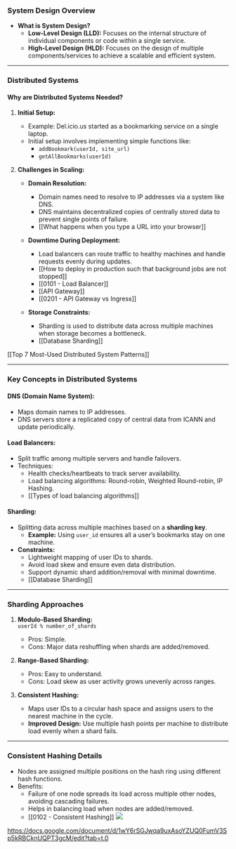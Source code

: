 ### **System Design Overview**

- **What is System Design?**
    - **Low-Level Design (LLD):** Focuses on the internal structure of individual components or code within a single service.
    - **High-Level Design (HLD):** Focuses on the design of multiple components/services to achieve a scalable and efficient system.

---

### **Distributed Systems**

#### **Why are Distributed Systems Needed?**

1. **Initial Setup:**
    - Example: Del.icio.us started as a bookmarking service on a single laptop.
    - Initial setup involves implementing simple functions like:
        - `addBookmark(userId, site_url)`
        - `getAllBookmarks(userId)`
        
1. **Challenges in Scaling:**
    - **Domain Resolution:**
        - Domain names need to resolve to IP addresses via a system like DNS.
        - DNS maintains decentralized copies of centrally stored data to prevent single points of failure.
        - [[What happens when you type a URL into your browser]]
        
    - **Downtime During Deployment:**
        - Load balancers can route traffic to healthy machines and handle requests evenly during updates.
        - [[How to deploy in production such that background jobs are not stopped]]
        - [[0101 - Load Balancer]]
        - [[API Gateway]]
        - [[0201 - API Gateway vs Ingress]]
        
    - **Storage Constraints:**
        - Sharding is used to distribute data across multiple machines when storage becomes a bottleneck.
        - [[Database Sharding]]


[[Top 7 Most-Used Distributed System Patterns]]

---
### **Key Concepts in Distributed Systems**

#### **DNS (Domain Name System):**

- Maps domain names to IP addresses.
- DNS servers store a replicated copy of central data from ICANN and update periodically.
#### **Load Balancers:**

- Split traffic among multiple servers and handle failovers.
- Techniques:
    - Health checks/heartbeats to track server availability.
    - Load balancing algorithms: Round-robin, Weighted Round-robin, IP Hashing.
    - [[Types of load balancing algorithms]]

#### **Sharding:**

- Splitting data across multiple machines based on a **sharding key**.
    - **Example:** Using `user_id` ensures all a user’s bookmarks stay on one machine.
- **Constraints:**
    - Lightweight mapping of user IDs to shards.
    - Avoid load skew and ensure even data distribution.
    - Support dynamic shard addition/removal with minimal downtime.
    - [[Database Sharding]]

---

### **Sharding Approaches**

1. **Modulo-Based Sharding:**  
    `userId % number_of_shards`
    
    - Pros: Simple.
    - Cons: Major data reshuffling when shards are added/removed.
2. **Range-Based Sharding:**
    
    - Pros: Easy to understand.
    - Cons: Load skew as user activity grows unevenly across ranges.
3. **Consistent Hashing:**
    
    - Maps user IDs to a circular hash space and assigns users to the nearest machine in the cycle.
    - **Improved Design:** Use multiple hash points per machine to distribute load evenly when a shard fails.

---

### **Consistent Hashing Details**

- Nodes are assigned multiple positions on the hash ring using different hash functions.
- Benefits:
    - Failure of one node spreads its load across multiple other nodes, avoiding cascading failures.
    - Helps in balancing load when nodes are added/removed.
    - [[0102 - Consistent Hashing]]
**![](https://lh7-rt.googleusercontent.com/docsz/AD_4nXfDkjUHtWULFZ5agnplJ-gIHvHaUbNL2bA0_TxyyBpAJfj5ZyDkZTb9gwet93SQ0FZsyIyZ0_0zSp_zqK9KH_YwmJ4ONHTvza8l_4bKOVag3GvC-YuWB1eeAZ0IeT9YsmaNFh4JKLhltSEUM9IQmiRceac?key=P2WYkAHXMMX2Am3ZvvrbMg)**

https://docs.google.com/document/d/1wY6rSGJwqa9uxAsoYZUQ0FumV3Sp5kRBCknUQPT3gcM/edit?tab=t.0